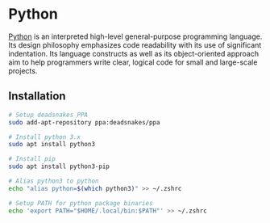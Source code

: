 Python
======

[Python](https://www.python.org) is an interpreted high-level general-purpose programming language. Its design
philosophy emphasizes code readability with its use of significant indentation. Its language constructs as well as its
object-oriented approach aim to help programmers write clear, logical code for small and large-scale projects.

## Installation

```sh
# Setup deadsnakes PPA
sudo add-apt-repository ppa:deadsnakes/ppa

# Install python 3.x
sudo apt install python3

# Install pip
sudo apt install python3-pip

# Alias python3 to python
echo "alias python=$(which python3)" >> ~/.zshrc

# Setup PATH for python package binaries
echo 'export PATH="$HOME/.local/bin:$PATH"' >> ~/.zshrc
```
